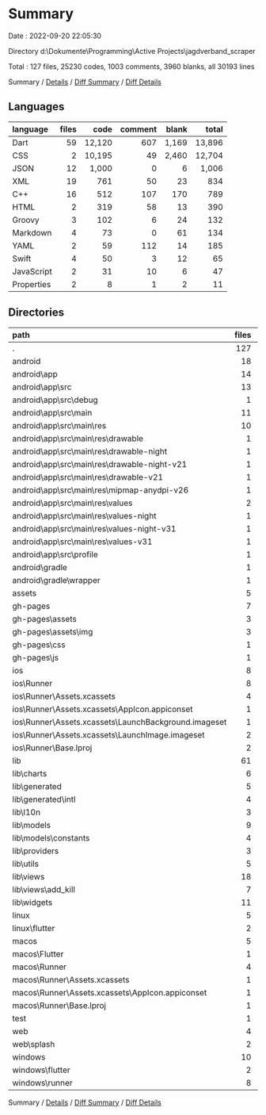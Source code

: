 # Summary

Date : 2022-09-20 22:05:30

Directory d:\\Dokumente\\Programming\\Active Projects\\jagdverband_scraper

Total : 127 files,  25230 codes, 1003 comments, 3960 blanks, all 30193 lines

Summary / [Details](details.md) / [Diff Summary](diff.md) / [Diff Details](diff-details.md)

## Languages
| language | files | code | comment | blank | total |
| :--- | ---: | ---: | ---: | ---: | ---: |
| Dart | 59 | 12,120 | 607 | 1,169 | 13,896 |
| CSS | 2 | 10,195 | 49 | 2,460 | 12,704 |
| JSON | 12 | 1,000 | 0 | 6 | 1,006 |
| XML | 19 | 761 | 50 | 23 | 834 |
| C++ | 16 | 512 | 107 | 170 | 789 |
| HTML | 2 | 319 | 58 | 13 | 390 |
| Groovy | 3 | 102 | 6 | 24 | 132 |
| Markdown | 4 | 73 | 0 | 61 | 134 |
| YAML | 2 | 59 | 112 | 14 | 185 |
| Swift | 4 | 50 | 3 | 12 | 65 |
| JavaScript | 2 | 31 | 10 | 6 | 47 |
| Properties | 2 | 8 | 1 | 2 | 11 |

## Directories
| path | files | code | comment | blank | total |
| :--- | ---: | ---: | ---: | ---: | ---: |
| . | 127 | 25,230 | 1,003 | 3,960 | 30,193 |
| android | 18 | 230 | 53 | 40 | 323 |
| android\\app | 14 | 187 | 52 | 29 | 268 |
| android\\app\\src | 13 | 120 | 46 | 14 | 180 |
| android\\app\\src\\debug | 1 | 4 | 4 | 1 | 9 |
| android\\app\\src\\main | 11 | 112 | 38 | 12 | 162 |
| android\\app\\src\\main\\res | 10 | 81 | 32 | 9 | 122 |
| android\\app\\src\\main\\res\\drawable | 1 | 6 | 0 | 1 | 7 |
| android\\app\\src\\main\\res\\drawable-night | 1 | 6 | 0 | 1 | 7 |
| android\\app\\src\\main\\res\\drawable-night-v21 | 1 | 6 | 0 | 1 | 7 |
| android\\app\\src\\main\\res\\drawable-v21 | 1 | 6 | 0 | 1 | 7 |
| android\\app\\src\\main\\res\\mipmap-anydpi-v26 | 1 | 5 | 0 | 1 | 6 |
| android\\app\\src\\main\\res\\values | 2 | 16 | 9 | 1 | 26 |
| android\\app\\src\\main\\res\\values-night | 1 | 12 | 9 | 1 | 22 |
| android\\app\\src\\main\\res\\values-night-v31 | 1 | 12 | 7 | 1 | 20 |
| android\\app\\src\\main\\res\\values-v31 | 1 | 12 | 7 | 1 | 20 |
| android\\app\\src\\profile | 1 | 4 | 4 | 1 | 9 |
| android\\gradle | 1 | 5 | 1 | 1 | 7 |
| android\\gradle\\wrapper | 1 | 5 | 1 | 1 | 7 |
| assets | 5 | 194 | 0 | 48 | 242 |
| gh-pages | 7 | 10,672 | 103 | 2,467 | 13,242 |
| gh-pages\\assets | 3 | 230 | 2 | 6 | 238 |
| gh-pages\\assets\\img | 3 | 230 | 2 | 6 | 238 |
| gh-pages\\css | 1 | 10,142 | 49 | 2,449 | 12,640 |
| gh-pages\\js | 1 | 20 | 10 | 5 | 35 |
| ios | 8 | 283 | 2 | 10 | 295 |
| ios\\Runner | 8 | 283 | 2 | 10 | 295 |
| ios\\Runner\\Assets.xcassets | 4 | 200 | 0 | 5 | 205 |
| ios\\Runner\\Assets.xcassets\\AppIcon.appiconset | 1 | 122 | 0 | 1 | 123 |
| ios\\Runner\\Assets.xcassets\\LaunchBackground.imageset | 1 | 52 | 0 | 1 | 53 |
| ios\\Runner\\Assets.xcassets\\LaunchImage.imageset | 2 | 26 | 0 | 3 | 29 |
| ios\\Runner\\Base.lproj | 2 | 68 | 2 | 2 | 72 |
| lib | 61 | 12,660 | 597 | 1,162 | 14,419 |
| lib\\charts | 6 | 2,235 | 64 | 213 | 2,512 |
| lib\\generated | 5 | 2,341 | 231 | 250 | 2,822 |
| lib\\generated\\intl | 4 | 817 | 40 | 52 | 909 |
| lib\\l10n | 3 | 555 | 0 | 0 | 555 |
| lib\\models | 9 | 1,375 | 61 | 107 | 1,543 |
| lib\\models\\constants | 4 | 718 | 31 | 25 | 774 |
| lib\\providers | 3 | 48 | 6 | 17 | 71 |
| lib\\utils | 5 | 493 | 21 | 70 | 584 |
| lib\\views | 18 | 4,208 | 134 | 369 | 4,711 |
| lib\\views\\add_kill | 7 | 1,036 | 33 | 96 | 1,165 |
| lib\\widgets | 11 | 1,182 | 62 | 108 | 1,352 |
| linux | 5 | 98 | 27 | 38 | 163 |
| linux\\flutter | 2 | 12 | 9 | 11 | 32 |
| macos | 5 | 447 | 3 | 12 | 462 |
| macos\\Flutter | 1 | 16 | 3 | 4 | 23 |
| macos\\Runner | 4 | 431 | 0 | 8 | 439 |
| macos\\Runner\\Assets.xcassets | 1 | 68 | 0 | 1 | 69 |
| macos\\Runner\\Assets.xcassets\\AppIcon.appiconset | 1 | 68 | 0 | 1 | 69 |
| macos\\Runner\\Base.lproj | 1 | 343 | 0 | 1 | 344 |
| test | 1 | 15 | 10 | 7 | 32 |
| web | 4 | 139 | 16 | 19 | 174 |
| web\\splash | 2 | 64 | 0 | 12 | 76 |
| windows | 10 | 413 | 80 | 131 | 624 |
| windows\\flutter | 2 | 17 | 9 | 11 | 37 |
| windows\\runner | 8 | 396 | 71 | 120 | 587 |

Summary / [Details](details.md) / [Diff Summary](diff.md) / [Diff Details](diff-details.md)